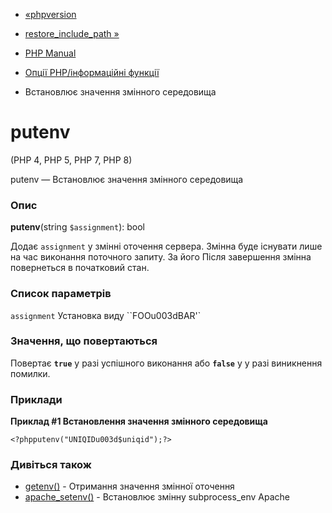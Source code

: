 - [«phpversion](function.phpversion.md)
- [restore_include_path »](function.restore-include-path.md)

- [PHP Manual](index.md)
- [Опції PHP/інформаційні функції](ref.info.md)
- Встановлює значення змінного середовища

# putenv

(PHP 4, PHP 5, PHP 7, PHP 8)

putenv — Встановлює значення змінного середовища

### Опис

**putenv**(string `$assignment`): bool

Додає `assignment` у змінні оточення сервера. Змінна буде
існувати лише на час виконання поточного запиту. За його
Після завершення змінна повернеться в початковий стан.

### Список параметрів

`assignment`
Установка виду ``FOOu003dBAR'`

### Значення, що повертаються

Повертає **`true`** у разі успішного виконання або **`false`** у
у разі виникнення помилки.

### Приклади

**Приклад #1 Встановлення значення змінного середовища**

` <?phpputenv("UNIQIDu003d$uniqid");?> `

### Дивіться також

- [getenv()](function.getenv.md) - Отримання значення змінної
оточення
- [apache_setenv()](function.apache-setenv.md) - Встановлює
змінну subprocess_env Apache
